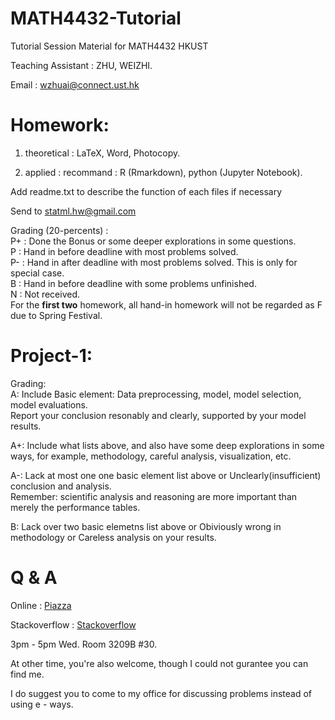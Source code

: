 MATH4432-Tutorial
========

Tutorial Session Material for MATH4432 HKUST

Teaching Assistant : ZHU, WEIZHI.

Email : wzhuai@connect.ust.hk

Homework:
========
1. theoretical : LaTeX, Word, Photocopy.

2. applied : recommand : R (Rmarkdown), python (Jupyter Notebook).
                         
Add readme.txt to describe the function of each files if necessary  

Send to statml.hw@gmail.com

Grading (20-percents) : <br />
P+ : Done the Bonus or some deeper explorations in some questions.<br /> 
P : Hand in before deadline with most problems solved.<br />
P- : Hand in after deadline  with most problems solved. This is only for special case. <br /> 
B : Hand in before deadline with some problems unfinished.<br />
N : Not received.<br />
For the **first two** homework, all hand-in homework will not be regarded as F due to Spring Festival.

Project-1:
===
Grading: <br />
A: Include Basic element: Data preprocessing, model, model selection, model evaluations. <br />
   Report your conclusion resonably and clearly, supported by your model results.<br />

A+: Include what lists above, and also have some deep explorations in some ways, for example, methodology, careful analysis, visualization, etc. <br />

A-: Lack at most one one basic element list above or Unclearly(insufficient) conclusion and analysis. <br />
    Remember: scientific analysis and reasoning are more important than merely the performance tables. <br />

B: Lack over two basic elemetns list above or Obiviously wrong in methodology or Careless analysis on your results. <br />

Q & A
========
Online : [Piazza](https://piazza.com/ust.hk/spring2018/math4432) 

Stackoverflow : [Stackoverflow](https://stackoverflow.com/)

3pm - 5pm Wed. Room 3209B #30.

At other time, you're also welcome, though I could not gurantee you can find me.

I do suggest you to come to my office for discussing problems instead of using e - ways.
